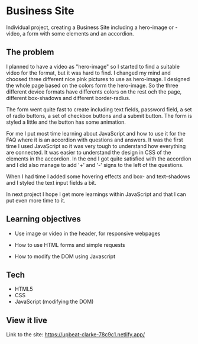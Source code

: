 # Business Site

Individual project, creating a Business Site including a hero-image or -video, a form with some elements and an accordion. 

## The problem

I planned to have a video as "hero-image" so I started to find a suitable video for the format, but it was hard to find. I changed my mind and choosed three different nice pink pictures to use as hero-image. I designed the whole page based on the colors form the hero-image. So the three different device formats have differents colors on the rest och the page, different box-shadows and different border-radius. 

The form went quite fast to create including text fields, password field, a set of radio buttons, a set of checkbox buttons and a submit button. The form is styled a little and the button has some animation. 

For me I put most time learning about JavaScript and how to use it for the FAQ where it is an accordion with questions and answers. It was the first time I used JavaScript so it was very tough to understand how everything are connected. It was easier to understand the design in CSS of the elements in the accordion. In the end I got quite satisfied with the accordion and I did also manage to add '+' and '-' signs to the left of the questions. 

When I had time I added some hovering effects and box- and text-shadows and I styled the text input fields a bit. 

In next project I hope I get more learnings within JavaScript and that I can put even more time to it. 

## Learning objectives

- Use image or video in the header, for responsive webpages

- How to use HTML forms and simple requests

- How to modify the DOM using Javascript

## Tech

- HTML5
- CSS
- JavaScript (modifying the DOM)

## View it live
Link to the site: https://upbeat-clarke-78c9c1.netlify.app/ 
